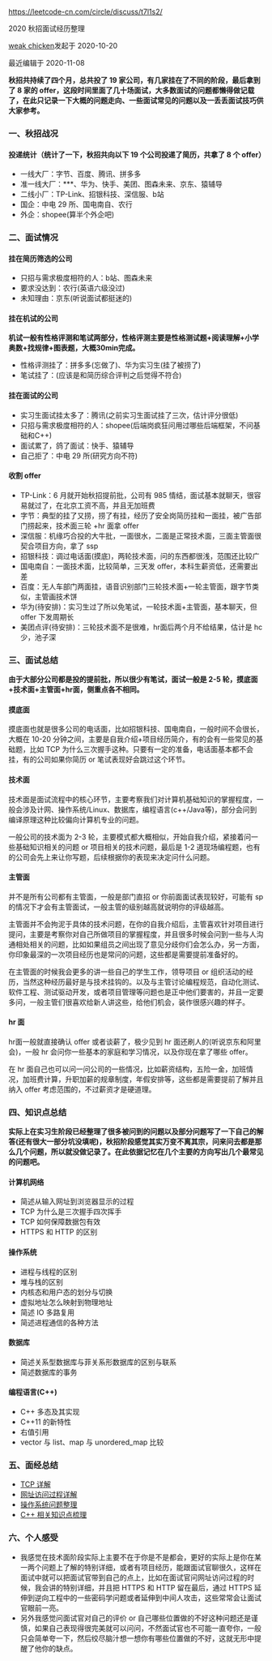 https://leetcode-cn.com/circle/discuss/t7l1s2/

2020 秋招面试经历整理

[weak chicken](https://leetcode-cn.com/u/liuyi12138/)发起于 2020-10-20

最近编辑于 2020-11-08

**秋招共持续了四个月，总共投了 19 家公司，有几家挂在了不同的阶段，最后拿到了 8 家的 offer，这段时间里面了几十场面试，大多数面试的问题都懒得做记载了，在此只记录一下大概的问题走向、一些面试常见的问题以及一丢丢面试技巧供大家参考。**

### 一、秋招战况

#### 投递统计（统计了一下，秋招共向以下 19 个公司投递了简历，共拿了 8 个 offer）

- 一线大厂：字节、百度、腾讯、拼多多
- 准一线大厂：***、华为、快手、美团、图森未来、京东、猿辅导
- 二线小厂：TP-Link、招银科技、深信服、b站
- 国企：中电 29 所、国电南自、农行
- 外企：shopee(算半个外企吧)

### 二、面试情况

#### 挂在简历筛选的公司

- 只招与需求极度相符的人：b站、图森未来
- 要求没达到：农行(英语六级没过)
- 未知理由：京东(听说面试都挺迷的)

#### 挂在机试的公司

**机试一般有性格评测和笔试两部分，性格评测主要是性格测试题+阅读理解+小学奥数+找规律+图表题，大概30min完成。**

- 性格评测挂了：拼多多(忘做了)、华为实习生(挂了被捞了)
- 笔试挂了：(应该是和简历综合评判之后觉得不符合)

#### 挂在面试的公司

- 实习生面试挂太多了：腾讯(之前实习生面试挂了三次，估计评分很低)
- 只招与需求极度相符的人：shopee(后端岗疯狂问用过哪些后端框架，不问基础和C++)
- 面试累了，鸽了面试：快手、猿辅导
- 自己拒了：中电 29 所(研究方向不符)

#### 收割 offer

- TP-Link：6 月就开始秋招提前批，公司有 985 情结，面试基本就聊天，很容易就过了，在北京工资不高，并且无加班费
- 字节：典型的挂了又捞，捞了有挂，经历了安全岗简历挂和一面挂，被广告部门捞起来，技术面三轮 +hr 面拿 offer
- 深信服：机缘巧合投的大牛批，一面很水，二面是正常技术面，三面主管面很契合项目方向，拿了 ssp
- 招银科技：调过电话面(摸底)，两轮技术面，问的东西都很浅，范围还比较广
- 国电南自：一面技术面，比较简单，三天发 offer，本科生薪资低，还需要出差
- 百度：无人车部门两面挂，语音识别部门三轮技术面+一轮主管面，跟字节类似，主管画技术饼
- 华为(待安排)：实习生过了所以免笔试，一轮技术面+主管面，基本聊天，但 offer 下发周期长
- 美团点评(待安排)：三轮技术面不是很难，hr面后两个月不给结果，估计是 hc 少，池子深

### 三、面试总结

**由于大部分公司都是投的提前批，所以很少有笔试，面试一般是 2-5 轮，摸底面+技术面+主管面+hr面，侧重点各不相同。**

#### 摸底面

摸底面也就是很多公司的电话面，比如招银科技、国电南自，一般时间不会很长，大概在 10-20 分钟之间，主要是自我介绍+项目经历简介，有的会有一些常见的基础题，比如 TCP 为什么三次握手这种。只要有一定的准备，电话面基本都不会挂，有的公司如果你简历 or 笔试表现好会跳过这个环节。

#### 技术面

技术面是面试流程中的核心环节，主要考察我们对计算机基础知识的掌握程度，一般会涉及计网、操作系统/Linux、数据库，编程语言(c++/Java等)，部分会问到编译原理这种比较偏向计算机专业的问题。

一般公司的技术面为 2-3 轮，主要模式都大概相似，开始自我介绍，紧接着问一些基础知识相关的问题 or 项目相关的技术问题，最后是 1-2 道现场编程题，也有的公司会先上来让你写题，后续根据你的表现来决定问什么问题。

#### 主管面

并不是所有公司都有主管面，一般是部门直招 or 你前面面试表现较好，可能有 sp 的情况下才会有主管面试，一般主管的级别越高就说明你的评级越高。

主管面并不会拘泥于具体的技术问题，在你的自我介绍后，主管喜欢针对项目进行提问，主要是考察你对自己所做项目的掌握程度，并且很多时候会问到一些与人沟通相处相关的问题，比如如果组员之间出现了意见分歧你们会怎么办，另一方面，你印象最深的一次项目经历也是常问的问题，这些都是需要提前准备好的。

在主管面的时候我会更多的讲一些自己的学生工作，领导项目 or 组织活动的经历，当然这种经历最好是与技术挂钩的。以及与主管讨论编程规范，自动化测试、软件工程、测试驱动开发，或者项目管理等问题也是正中他们要害的，并且一定要多问，一般主管们很喜欢给新人讲这些，给他们机会，装作很感兴趣的样子。

#### hr 面

hr面一般就直接确认 offer 或者谈薪了，极少见到 hr 面还刷人的(听说京东和阿里会)，一般 hr 会问你一些基本的家庭和学习情况，以及你现在拿了哪些 offer。

在 hr 面自己也可以问一问公司的一些情况，比如薪资结构，五险一金，加班情况，加班费计算，升职加薪的规章制度，年假安排等，这些都是需要提前了解并且纳入 offer 考虑范围的，不过薪资才是硬道理。

### 四、知识点总结

**实际上在实习生阶段已经整理了很多被问到的问题以及部分问题写了一下自己的解答(还有很大一部分坑没填呢)，秋招阶段感觉其实万变不离其宗，问来问去都是那么几个问题，所以就没做记录了。在此依据记忆在几个主要的方向写出几个最常见的问题吧。**

#### 计算机网络

- 简述从输入网址到浏览器显示的过程
- TCP 为什么是三次握手四次挥手
- TCP 如何保障数据包有效
- HTTPS 和 HTTP 的区别

#### 操作系统

- 进程与线程的区别
- 堆与栈的区别
- 内核态和用户态的划分与切换
- 虚拟地址怎么映射到物理地址
- 简述 IO 多路复用
- 简述进程通信的各种方法

#### 数据库

- 简述关系型数据库与菲关系形数据库的区别与联系
- 简述数据库的事务

#### 编程语言(C++)

- C++ 多态及其实现
- C++11 的新特性
- 右值引用
- vector 与 list、map 与 unordered_map 比较

### 五、面经总结

- [TCP 详解](https://leetcode-cn.com/circle/discuss/aqTOW4/)
- [网址访问过程详解](https://leetcode-cn.com/circle/discuss/UrcaDQ/)
- [操作系统问题整理](https://leetcode-cn.com/circle/discuss/zIxrWn/)
- [C++ 相关知识点梳理](https://leetcode-cn.com/circle/discuss/owG1Fb/)

### 六、个人感受

- 我感觉在技术面阶段实际上主要不在于你是不是都会，更好的实际上是你在某一两个问题上了解的特别详细，或者有项目经历，能跟面试官聊很久，这样在面试中就可以把面试官带到自己的点上，比如在面试官问网址访问过程的时候，我会讲的特别详细，并且把 HTTPS 和 HTTP 留在最后，通过 HTTPS 延伸到逆向工程中的一些密码学问题或者延伸到中间人攻击，这些常常会让面试官眼前一亮。
- 另外我感觉问面试官对自己的评价 or 自己哪些位置做的不好这种问题还是谨慎，如果自己表现得很完美就可以问问，不然面试官也不可能一直夸你，一般只会简单夸一下，然后绞尽脑汁想一想你有哪些位置做的不好，这就无形中提醒了他你的缺点。
